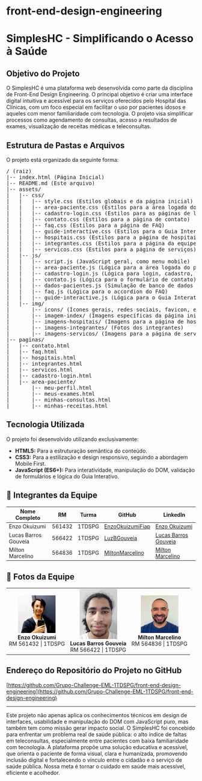# front-end-design-engineering

# SimplesHC - Simplificando o Acesso à Saúde

## Objetivo do Projeto

O SimplesHC é uma plataforma web desenvolvida como parte da disciplina de Front-End Design Engineering. O principal objetivo é criar uma interface digital intuitiva e acessível para os serviços oferecidos pelo Hospital das Clínicas, com um foco especial em facilitar o uso por pacientes idosos e aqueles com menor familiaridade com tecnologia. O projeto visa simplificar processos como agendamento de consultas, acesso a resultados de exames, visualização de receitas médicas e teleconsultas.

## Estrutura de Pastas e Arquivos

O projeto está organizado da seguinte forma:

<pre>
/ (raiz)
|-- index.html (Página Inicial)
|-- README.md (Este arquivo)
|-- assets/
|   |-- css/
|   |   |-- style.css (Estilos globais e da página inicial)
|   |   |-- area-paciente.css (Estilos para a área logada do paciente)
|   |   |-- cadastro-login.css (Estilos para as páginas de login e cadastro)
|   |   |-- contato.css (Estilos para a página de contato)
|   |   |-- faq.css (Estilos para a página de FAQ)
|   |   |-- guide-interactive.css (Estilos para o Guia Interativo)
|   |   |-- hospitais.css (Estilos para a página de hospitais/unidades)
|   |   |-- integrantes.css (Estilos para a página da equipe)
|   |   |-- servicos.css (Estilos para a página de serviços)
|   |-- js/
|   |   |-- script.js (JavaScript geral, como menu mobile)
|   |   |-- area-paciente.js (Lógica para a área logada do paciente)
|   |   |-- cadastro-login.js (Lógica para login, cadastro, esqueci senha)
|   |   |-- contato.js (Lógica para o formulário de contato)
|   |   |-- dados-pacientes.js (Simulação de banco de dados de pacientes)
|   |   |-- faq.js (Lógica para o accordion do FAQ)
|   |   |-- guide-interactive.js (Lógica para o Guia Interativo)
|   |-- img/
|       |-- icons/ (Ícones gerais, redes sociais, favicon, etc.)
|       |-- imagem-index/ (Imagens específicas da página inicial)
|       |-- imagens-hospitais/ (Imagens para a página de hospitais)
|       |-- imagens-integrantes/ (Fotos dos integrantes)
|       |-- imagens-servicos/ (Imagens para a página de serviços)
|-- paginas/
|   |-- contato.html
|   |-- faq.html
|   |-- hospitais.html
|   |-- integrantes.html
|   |-- servicos.html
|   |-- cadastro-login.html
|   |-- area-paciente/
|       |-- meu-perfil.html
|       |-- meus-exames.html
|       |-- minhas-consultas.html
|       |-- minhas-receitas.html
</pre>

## Tecnologia Utilizada

O projeto foi desenvolvido utilizando exclusivamente:

* **HTML5:** Para a estruturação semântica do conteúdo.
* **CSS3:** Para a estilização e design responsivo, seguindo a abordagem Mobile First.
* **JavaScript (ES6+):** Para interatividade, manipulação do DOM, validação de formulários e lógica do Guia Interativo.

## 👥 Integrantes da Equipe

| Nome Completo         | RM     | Turma   | GitHub                                      | LinkedIn                                                       |
| --------------------- | ------ | ------- | ------------------------------------------- | -------------------------------------------------------------- |
| Enzo Okuizumi         | 561432 | 1TDSPG  | [EnzoOkuizumiFiap](https://github.com/EnzoOkuizumiFiap) | [Enzo Okuizumi](https://www.linkedin.com/in/enzo-okuizumi-b60292256/) |
| Lucas Barros Gouveia  | 566422 | 1TDSPG  | [LuzBGouveia](https://github.com/LuzBGouveia)       | [Lucas Barros Gouveia](https://www.linkedin.com/in/luz-barros-gouveia-09b147355/) |
| Milton Marcelino      | 564836 | 1TDSPG  | [MiltonMarcelino](https://github.com/MiltonMarcelino) | [Milton Marcelino](http://linkedin.com/in/milton-marcelino-250298142) |

## 👥 Fotos da Equipe

<table>
  <tr>
    <td align="center">
      <img src="assets/img/imagens-integrantes/foto-enzo.jpeg" width="100px" alt="Foto de Enzo"/><br/>
      <strong>Enzo Okuizumi</strong><br/>
      RM 561432 | 1TDSPG
    </td>
    <td align="center">
      <img src="assets/img/imagens-integrantes/foto-lucas.jpg" width="100px" alt="Foto de Lucas"/><br/>
      <strong>Lucas Barros Gouveia</strong><br/>
      RM 566422 | 1TDSPG
    </td>
    <td align="center">
      <img src="assets/img/imagens-integrantes/foto-milton.jpeg" width="100px" alt="Foto de Milton"/><br/>
      <strong>Milton Marcelino</strong><br/>
      RM 564836 | 1TDSPG
    </td>
  </tr>
</table>


## Endereço do Repositório do Projeto no GitHub

[https://github.com/Grupo-Challenge-EML-1TDSPG/front-end-design-engineering](https://github.com/Grupo-Challenge-EML-1TDSPG/front-end-design-engineering)

---

Este projeto não apenas aplica os conhecimentos técnicos em design de interfaces, usabilidade e manipulação do DOM com JavaScript puro, mas também tem como missão gerar impacto social. O SimplesHC foi concebido para enfrentar um problema real de saúde pública: o alto índice de faltas em teleconsultas, especialmente entre pacientes com baixa familiaridade com tecnologia. A plataforma propõe uma solução educativa e acessível, que orienta o paciente de forma visual, clara e humanizada, promovendo inclusão digital e fortalecendo o vínculo entre o cidadão e o serviço de saúde pública. Nossa meta é tornar o cuidado em saúde mais acessível, eficiente e acolhedor.
